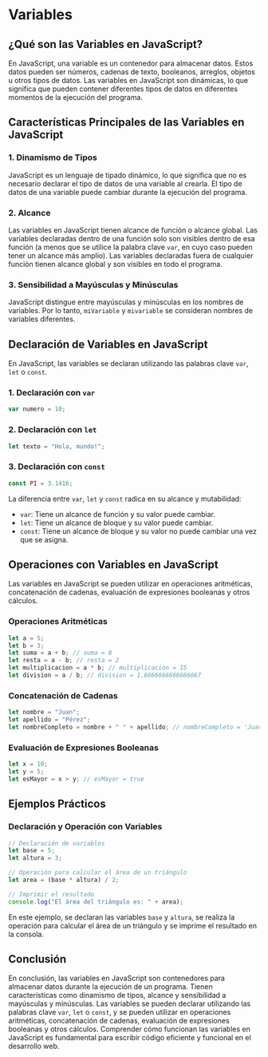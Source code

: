 # Variables

## ¿Qué son las Variables en JavaScript?

En JavaScript, una variable es un contenedor para almacenar datos. Estos datos pueden ser números, cadenas de texto, booleanos, arreglos, objetos u otros tipos de datos. Las variables en JavaScript son dinámicas, lo que significa que pueden contener diferentes tipos de datos en diferentes momentos de la ejecución del programa.

## Características Principales de las Variables en JavaScript

### 1. Dinamismo de Tipos

JavaScript es un lenguaje de tipado dinámico, lo que significa que no es necesario declarar el tipo de datos de una variable al crearla. El tipo de datos de una variable puede cambiar durante la ejecución del programa.

### 2. Alcance

Las variables en JavaScript tienen alcance de función o alcance global. Las variables declaradas dentro de una función solo son visibles dentro de esa función (a menos que se utilice la palabra clave `var`, en cuyo caso pueden tener un alcance más amplio). Las variables declaradas fuera de cualquier función tienen alcance global y son visibles en todo el programa.

### 3. Sensibilidad a Mayúsculas y Minúsculas

JavaScript distingue entre mayúsculas y minúsculas en los nombres de variables. Por lo tanto, `miVariable` y `mivariable` se consideran nombres de variables diferentes.

## Declaración de Variables en JavaScript

En JavaScript, las variables se declaran utilizando las palabras clave `var`, `let` o `const`.

### 1. Declaración con `var`

```jsx
var numero = 10;
```

### 2. Declaración con `let`

```jsx
let texto = "Hola, mundo!";
```

### 3. Declaración con `const`

```jsx
const PI = 3.1416;
```

La diferencia entre `var`, `let` y `const` radica en su alcance y mutabilidad:

- `var`: Tiene un alcance de función y su valor puede cambiar.
- `let`: Tiene un alcance de bloque y su valor puede cambiar.
- `const`: Tiene un alcance de bloque y su valor no puede cambiar una vez que se asigna.

## Operaciones con Variables en JavaScript

Las variables en JavaScript se pueden utilizar en operaciones aritméticas, concatenación de cadenas, evaluación de expresiones booleanas y otros cálculos.

### Operaciones Aritméticas

```jsx
let a = 5;
let b = 3;
let suma = a + b; // suma = 8
let resta = a - b; // resta = 2
let multiplicacion = a * b; // multiplicacion = 15
let division = a / b; // division = 1.6666666666666667
```

### Concatenación de Cadenas

```jsx
let nombre = "Juan";
let apellido = "Pérez";
let nombreCompleto = nombre + " " + apellido; // nombreCompleto = 'Juan Pérez'
```

### Evaluación de Expresiones Booleanas

```jsx
let x = 10;
let y = 5;
let esMayor = x > y; // esMayor = true
```

## Ejemplos Prácticos

### Declaración y Operación con Variables

```jsx
// Declaración de variables
let base = 5;
let altura = 3;

// Operación para calcular el área de un triángulo
let area = (base * altura) / 2;

// Imprimir el resultado
console.log("El área del triángulo es: " + area);
```

En este ejemplo, se declaran las variables `base` y `altura`, se realiza la operación para calcular el área de un triángulo y se imprime el resultado en la consola.

## Conclusión

En conclusión, las variables en JavaScript son contenedores para almacenar datos durante la ejecución de un programa. Tienen características como dinamismo de tipos, alcance y sensibilidad a mayúsculas y minúsculas. Las variables se pueden declarar utilizando las palabras clave `var`, `let` o `const`, y se pueden utilizar en operaciones aritméticas, concatenación de cadenas, evaluación de expresiones booleanas y otros cálculos. Comprender cómo funcionan las variables en JavaScript es fundamental para escribir código eficiente y funcional en el desarrollo web.
